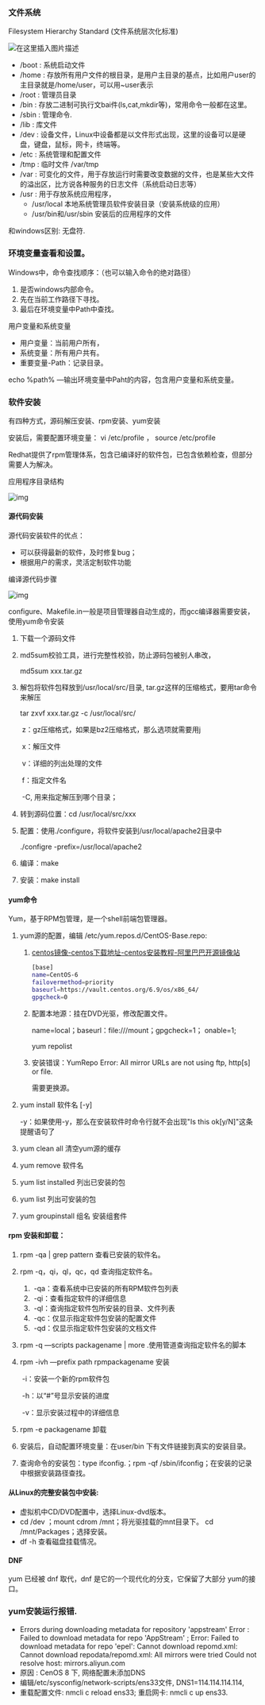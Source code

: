 ### 文件系统

Filesystem Hierarchy Standard (文件系统层次化标准)

![在这里插入图片描述](https://img-blog.csdnimg.cn/20200811110506806.png?x-oss-process=image/watermark,type_ZmFuZ3poZW5naGVpdGk,shadow_10,text_aHR0cHM6Ly9ibG9nLmNzZG4ubmV0L2JsYWNrX3p0NjY2,size_16,color_FFFFFF,t_70)

- /boot : 系统启动文件
- /home : 存放所有用户文件的根目录，是用户主目录的基点，比如用户user的主目录就是/home/user，可以用~user表示
- /root : 管理员目录
- /bin :  存放二进制可执行文bai件(ls,cat,mkdir等)，常用命令一般都在这里。
- /sbin : 管理命令.
- /lib : 库文件
- /dev : 设备文件，Linux中设备都是以文件形式出现，这里的设备可以是硬盘，键盘，鼠标，网卡，终端等。
- /etc : 系统管理和配置文件
- /tmp : 临时文件 /var/tmp
- /var : 可变化的文件，用于存放运行时需要改变数据的文件，也是某些大文件的溢出区，比方说各种服务的日志文件（系统启动日志等）
- /usr : 用于存放系统应用程序，
  - /usr/local 本地系统管理员软件安装目录（安装系统级的应用）
  - /usr/bin和/usr/sbin  安装后的应用程序的文件

和windows区别: 无盘符.

### 环境变量查看和设置。

Windows中，命令查找顺序：（也可以输入命令的绝对路径）

1. 是否windows内部命令。
2. 先在当前工作路径下寻找。
3. 最后在环境变量中Path中查找。

用户变量和系统变量

- 用户变量：当前用户所有，
- 系统变量：所有用户共有。
- 重要变量-Path：记录目录。

echo %path% —输出环境变量中Paht的内容，包含用户变量和系统变量。

### 软件安装

有四种方式，源码解压安装、rpm安装、yum安装

安装后，需要配置环境变量： vi /etc/profile  ， source /etc/profile

Redhat提供了rpm管理体系，包含已编译好的软件包，已包含依赖检查，但部分需要人为解决。

应用程序目录结构

![img](https://img-blog.csdnimg.cn/20190422182835310.jpg?x-oss-process=image/watermark,type_ZmFuZ3poZW5naGVpdGk,shadow_10,text_aHR0cHM6Ly9ibG9nLmNzZG4ubmV0L3FxXzI0Mzk0MDkz,size_16,color_FFFFFF,t_70)

#### 源代码安装

源代码安装软件的优点：

-   可以获得最新的软件，及时修复bug；
-   根据用户的需求，灵活定制软件功能

编译源代码步骤

![img](https://img-blog.csdnimg.cn/20190421141838279.jpg?x-oss-process=image/watermark,type_ZmFuZ3poZW5naGVpdGk,shadow_10,text_aHR0cHM6Ly9ibG9nLmNzZG4ubmV0L3FxXzI0Mzk0MDkz,size_16,color_FFFFFF,t_70)

configure、Makefile.in一般是项目管理器自动生成的，而gcc编译器需要安装，使用yum命令安装

1. 下载一个源码文件

2. md5sum校验工具，进行完整性校验，防止源码包被别人串改，

   md5sum xxx.tar.gz

3. 解包将软件包释放到/usr/local/src/目录, tar.gz这样的压缩格式，要用tar命令来解压

   tar zxvf xxx.tar.gz -c /usr/local/src/

   ​         z：gz压缩格式，如果是bz2压缩格式，那么选项就需要用j

   ​         x：解压文件

   ​         v：详细的列出处理的文件

   ​         f：指定文件名

   ​		-C, 用来指定解压到哪个目录；

4. 转到源码位置：cd /usr/local/src/xxx

5. 配置：使用./configure，将软件安装到/usr/local/apache2目录中

   ./configre -prefix=/usr/local/apache2

6. 编译：make

7. 安装：make install

#### yum命令

Yum，基于RPM包管理，是一个shell前端包管理器。

1. yum源的配置，编辑 /etc/yum.repos.d/CentOS-Base.repo:

   1. [centos镜像-centos下载地址-centos安装教程-阿里巴巴开源镜像站](https://developer.aliyun.com/mirror/centos?spm=a2c6h.13651102.0.0.3e221b11DrEo5T)

      ```bash
      [base]
      name=CentOS-6
      failovermethod=priority
      baseurl=https://vault.centos.org/6.9/os/x86_64/
      gpgcheck=0
      ```

   2. 配置本地源：挂在DVD光驱，修改配置文件。

      name=local；baseurl：file:///mount；gpgcheck=1； onable=1;

      yum repolist

   3. 安装错误：YumRepo Error: All mirror URLs are not using ftp, http[s] or file.

      需要更换源。

2. yum  install  软件名 [-y]

   -y：如果使用-y，那么在安装软件时命令行就不会出现"Is this ok[y/N]"这条提醒语句了

3. yum clean all  清空yum源的缓存

4. yum remove 软件名

5. yum list installed  列出已安装的包

6. yum list   列出可安装的包

7. yum  groupinstall  组名   安装组套件

#### rpm 安装和卸载：

1. rpm -qa | grep pattern 查看已安装的软件名。

2. rpm -q，qi，ql，qc，qd 查询指定软件名。

   1. ​	-qa：查看系统中已安装的所有RPM软件包列表
   2. ​	-qi：查看指定软件的详细信息
   3. ​	-ql：查询指定软件包所安装的目录、文件列表
   4. ​	-qc：仅显示指定软件包安装的配置文件
   5. ​	-qd：仅显示指定软件包安装的文档文件

3. rpm -q —scripts packagename  | more .使用管道查询指定软件名的脚本

4. rpm -ivh —prefix path rpmpackagename  安装

   ​	-i：安装一个新的rpm软件包

   ​	-h：以“#”号显示安装的进度

   ​	-v：显示安装过程中的详细信息

5. rpm -e packagename  卸载

6. 安装后，自动配置环境变量：在user/bin 下有文件链接到真实的安装目录。

7. 查询命令的安装包：type ifconfig.；rpm -qf /sbin/ifconfig；在安装的记录中根据安装路径查找。


#### 从Linux的完整安装包中安装:

- 虚拟机中CD/DVD配置中，选择Linux-dvd版本。
- cd /dev ；mount cdrom /mnt；将光驱挂载的mnt目录下。 cd /mnt/Packages；选择安装。
- df -h 查看磁盘挂载情况。

#### DNF

yum 已经被 dnf 取代，dnf 是它的一个现代化的分支，它保留了大部分 yum的接口。

### yum安装运行报错.

- Errors during downloading metadata for repository 'appstream' Error : Failed to download metadata for repo 'AppStream' ; Error: Failed to download metadata for repo 'epel': Cannot download repomd.xml: Cannot download repodata/repomd.xml: All mirrors were tried Could not resolve host: mirrors.aliyun.com
- 原因 : CenOS 8 下, 网络配置未添加DNS
- 编辑/etc/sysconfig/network-scripts/ens33文件, DNS1=114.114.114.114,
- 重载配置文件: nmcli c reload ens33; 重启网卡: nmcli c up ens33.

